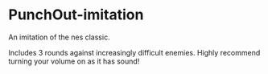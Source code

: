 # PunchOut-imitation
An imitation of the nes classic.

Includes 3 rounds against increasingly difficult enemies. Highly recommend turning your volume on as it has sound!

